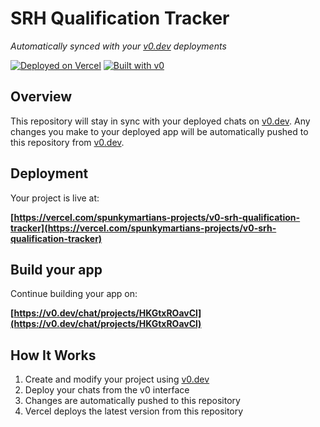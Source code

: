 # SRH Qualification Tracker

*Automatically synced with your [v0.dev](https://v0.dev) deployments*

[![Deployed on Vercel](https://img.shields.io/badge/Deployed%20on-Vercel-black?style=for-the-badge&logo=vercel)](https://vercel.com/spunkymartians-projects/v0-srh-qualification-tracker)
[![Built with v0](https://img.shields.io/badge/Built%20with-v0.dev-black?style=for-the-badge)](https://v0.dev/chat/projects/HKGtxROavCl)

## Overview

This repository will stay in sync with your deployed chats on [v0.dev](https://v0.dev).
Any changes you make to your deployed app will be automatically pushed to this repository from [v0.dev](https://v0.dev).

## Deployment

Your project is live at:

**[https://vercel.com/spunkymartians-projects/v0-srh-qualification-tracker](https://vercel.com/spunkymartians-projects/v0-srh-qualification-tracker)**

## Build your app

Continue building your app on:

**[https://v0.dev/chat/projects/HKGtxROavCl](https://v0.dev/chat/projects/HKGtxROavCl)**

## How It Works

1. Create and modify your project using [v0.dev](https://v0.dev)
2. Deploy your chats from the v0 interface
3. Changes are automatically pushed to this repository
4. Vercel deploys the latest version from this repository